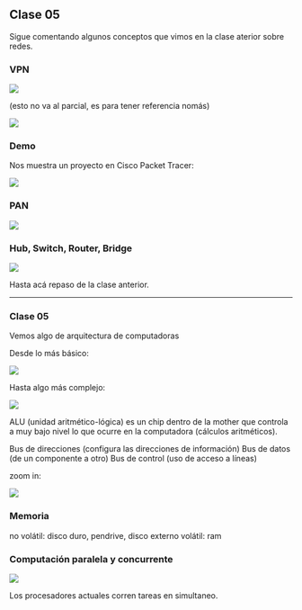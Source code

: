 ## Clase 05

Sigue comentando algunos conceptos que vimos en la clase aterior sobre redes.

### VPN

![](ppt-9-tics.png)

(esto no va al parcial, es para tener referencia nomás) 

![](ppt-10-tics.png)

### Demo

Nos muestra un proyecto en Cisco Packet Tracer:

![](ppt-11-tics.png)

### PAN

![](ppt-12-tics.png)

### Hub, Switch, Router, Bridge

![](ppt-13-tics.png)

Hasta acá repaso de la clase anterior.

---

### Clase 05

Vemos algo de arquitectura de computadoras

Desde lo más básico:

![](ppt-14-tics.png)

Hasta algo más complejo:

![](ppt-15-tics.png)

ALU (unidad aritmético-lógica) es un chip dentro de la mother que controla a muy bajo nivel lo que ocurre en la computadora (cálculos aritméticos).

Bus de direcciones (configura las direcciones de información)
Bus de datos (de un componente a otro)
Bus de control (uso de acceso a líneas)

zoom in:

![](ppt-16-tics.png)

### Memoria

no volátil: disco duro, pendrive, disco externo
volátil: ram

### Computación paralela y concurrente

![](ppt-17-tics.png)

Los procesadores actuales corren tareas en simultaneo.

